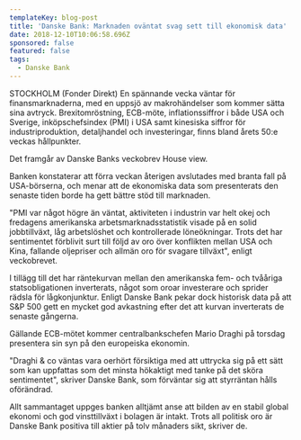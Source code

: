 ```yaml
---
templateKey: blog-post
title: 'Danske Bank: Marknaden oväntat svag sett till ekonomisk data'
date: 2018-12-10T10:06:58.696Z
sponsored: false
featured: false
tags:
  - Danske Bank
---
```

STOCKHOLM (Fonder Direkt) En spännande vecka väntar för finansmarknaderna, med en uppsjö av makrohändelser som kommer sätta sina avtryck. Brexitomröstning, ECB-möte, inflationssiffror i både USA och Sverige, inköpschefsindex (PMI) i USA samt kinesiska siffror för industriproduktion, detaljhandel och investeringar, finns bland årets 50:e veckas hållpunkter.


Det framgår av Danske Banks veckobrev House view.


Banken konstaterar att förra veckan återigen avslutades med branta fall på USA-börserna, och menar att de ekonomiska data som presenterats den senaste tiden borde ha gett bättre stöd till marknaden.


"PMI var något högre än väntat, aktiviteten i industrin var helt okej och fredagens amerikanska arbetsmarknadsstatistik visade på en solid jobbtillväxt, låg arbetslöshet och kontrollerade löneökningar. Trots det har sentimentet förblivit surt till följd av oro över konflikten mellan USA och Kina, fallande oljepriser och allmän oro för svagare tillväxt", enligt veckobrevet.


I tillägg till det har räntekurvan mellan den amerikanska fem- och tvååriga statsobligationen inverterats, något som oroar investerare och sprider rädsla för lågkonjunktur. Enligt Danske Bank pekar dock historisk data på att S&P 500 gett en mycket god avkastning efter det att kurvan inverterats de senaste gångerna.


Gällande ECB-mötet kommer centralbankschefen Mario Draghi på torsdag presentera sin syn på den europeiska ekonomin.


"Draghi & co väntas vara oerhört försiktiga med att uttrycka sig på ett sätt som kan uppfattas som det minsta hökaktigt med tanke på det sköra sentimentet", skriver Danske Bank, som förväntar sig att styrräntan hålls oförändrad.


Allt sammantaget uppges banken alltjämt anse att bilden av en stabil global ekonomi och god vinsttillväxt i bolagen är intakt. Trots all politisk oro är Danske Bank positiva till aktier på tolv månaders sikt, skriver de.
